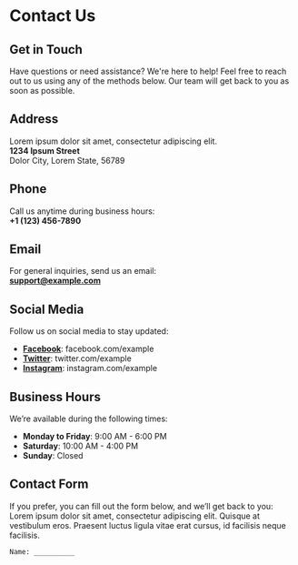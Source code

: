 # Contact Us

## Get in Touch
Have questions or need assistance? We're here to help! Feel free to reach out to us using any of the methods below. Our team will get back to you as soon as possible.

## Address
Lorem ipsum dolor sit amet, consectetur adipiscing elit.  
**1234 Ipsum Street**  
Dolor City, Lorem State, 56789  

## Phone
Call us anytime during business hours:  
**+1 (123) 456-7890**

## Email
For general inquiries, send us an email:  
**support@example.com**

## Social Media
Follow us on social media to stay updated:  
- **[Facebook](#)**: facebook.com/example  
- **[Twitter](#)**: twitter.com/example  
- **[Instagram](#)**: instagram.com/example  

## Business Hours
We’re available during the following times:  
- **Monday to Friday**: 9:00 AM - 6:00 PM  
- **Saturday**: 10:00 AM - 4:00 PM  
- **Sunday**: Closed  

## Contact Form
If you prefer, you can fill out the form below, and we’ll get back to you:  
Lorem ipsum dolor sit amet, consectetur adipiscing elit. Quisque at vestibulum eros. Praesent luctus ligula vitae erat cursus, id facilisis neque facilisis.

```plaintext
Name: __________
